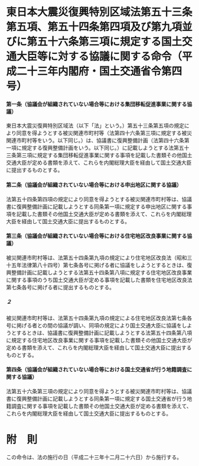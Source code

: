 # 東日本大震災復興特別区域法第五十三条第五項、第五十四条第四項及び第九項並びに第五十六条第三項に規定する国土交通大臣等に対する協議に関する命令（平成二十三年内閣府・国土交通省令第四号）
#### 第一条（協議会が組織されていない場合等における集団移転促進事業に関する協議）
東日本大震災復興特別区域法（以下「法」という。）第五十三条第五項の規定により同意を得ようとする被災関連市町村等（法第四十六条第三項に規定する被災関連市町村等をいう。以下同じ。）は、協議書に復興整備計画（法第四十六条第一項に規定する復興整備計画をいう。以下同じ。）に記載しようとする法第五十三条第三項に規定する集団移転促進事業に関する事項を記載した書類その他国土交通大臣が定める書類を添えて、これらを内閣総理大臣を経由して国土交通大臣に提出するものとする。
#### 第二条（協議会が組織されていない場合等における申出地区に関する協議）
法第五十四条第四項の規定により同意を得ようとする被災関連市町村等は、協議書に復興整備計画に記載しようとする同条第一項に規定する申出地区に関する事項を記載した書類その他国土交通大臣が定める書類を添えて、これらを内閣総理大臣を経由して国土交通大臣に提出するものとする。
#### 第三条（協議会が組織されていない場合等における住宅地区改良事業に関する協議）
被災関連市町村等は、法第五十四条第九項の規定により住宅地区改良法（昭和三十五年法律第八十四号）第七条各号に掲げる者に協議をしようとするときは、復興整備計画に記載しようとする法第五十四条第八項に規定する住宅地区改良事業に関する事項のうち国土交通大臣が定める事項を記載した書類を住宅地区改良法第七条各号に掲げる者に提出するものとする。
##### ２
被災関連市町村等は、法第五十四条第九項の規定による住宅地区改良法第七条各号に掲げる者との間の協議が調い、同項の規定により国土交通大臣に協議をしようとするときは、協議書に復興整備計画に記載しようとする法第五十四条第八項に規定する住宅地区改良事業に関する事項を記載した書類その他国土交通大臣が定める書類を添えて、これらを内閣総理大臣を経由して国土交通大臣に提出するものとする。
#### 第四条（協議会が組織されていない場合等における国土交通省が行う地籍調査に関する協議）
法第五十六条第三項の規定により同意を得ようとする被災関連市町村等は、協議書に復興整備計画に記載しようとする同条第一項に規定する国土交通省が行う地籍調査に関する事項を記載した書類その他国土交通大臣が定める書類を添えて、これらを内閣総理大臣を経由して国土交通大臣に提出するものとする。
# 附　則
この命令は、法の施行の日（平成二十三年十二月二十六日）から施行する。
